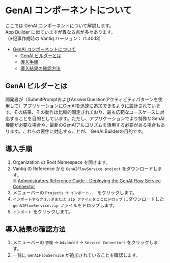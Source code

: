 # GenAI コンポーネントについて

ここでは GenAI コンポーネントについて解説します。  
App Builder に似ていますが異なる点が多々あります。  
（※記事作成時の Vantiq バージョン： r1.40.13）

- [GenAI コンポーネントについて](#genai-コンポーネントについて)
  - [GenAI ビルダーとは](#genai-ビルダーとは)
  - [導入手順](#導入手順)
  - [導入結果の確認方法](#導入結果の確認方法)

## GenAI ビルダーとは

開発者が（SubmitPromptおよびAnswerQuestionアクティビティパターンを使用して）アプリケーションにGenAIを迅速に追加できるように設計されています。その結果、その動作は比較的固定されており、最も広範なユースケースに対応することを目的としています。ただし、アプリケーションでより特殊なGenAI機能が必要な場合や、最新のGenAIアルゴリズムを活用する必要がある場合もあります。これらの要件に対応することが、 GenAI Builderの目的です。


## 導入手順

1. Organization の Root Namespace を開きます。
1. Vantiq の Reference から `GenAIFlowService project` をダウンロードします。  
   :globe_with_meridians: [Administrators Reference Guide - Deploying the GenAI Flow Service Connector](https://dev.vantiq.com/docs/system/namespaces/#deploying-the-genai-flow-service-connector)
1. メニューバーの `Projects` → `インポート...` をクリックします。
1. `インポートするフォルダまたは zip ファイルをここにドロップ` にダウンロードした `genAIFlowService.zip` ファイルをドロップします。
1. `インポート` をクリックします。

## 導入結果の確認方法

1. メニューバーの `管理` → `Advanced` → `Service Connectors` をクリックします。
1. 一覧に `GenAIFlowService` が追加されていることを確認します。
